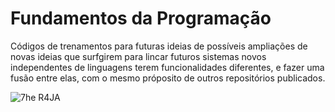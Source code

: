 # Fundamentos da Programação

Códigos de trenamentos para futuras ideias de possíveis ampliações
de novas ideias que surfgirem para lincar futuros sistemas novos 
independentes de linguagens terem funcionalidades diferentes, e fazer
uma fusão entre elas, com o mesmo próposito de outros repositórios
publicados.

![7he R4JA](https://github.com/Nicolau-369/fundamentos-da-programacao/assets/160781135/ffb3a42d-a7bf-4259-90a1-8bf572973741)
